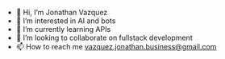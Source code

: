 - 👋 Hi, I’m Jonathan Vazquez
- 👀 I’m interested in AI and bots
- 🌱 I’m currently learning APIs
- 💞️ I’m looking to collaborate on fullstack development 
- 📫 How to reach me vazquez.jonathan.business@gmail.com

